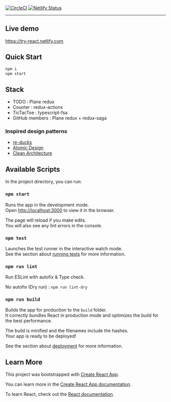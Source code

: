[![CircleCI](https://circleci.com/gh/arx-8/try-react.svg?style=svg)](https://circleci.com/gh/arx-8/try-react)
[![Netlify Status](https://api.netlify.com/api/v1/badges/31a07445-a91f-4f7c-9803-0303061225e3/deploy-status)](https://app.netlify.com/sites/try-react/deploys)

---

## Live demo

<https://try-react.netlify.com>

## Quick Start

```sh
npm i
npm start
```

## Stack

- TODO : Plane redux
- Counter : redux-actions
- TicTacToe : typescript-fsa
- GitHub members : Plane redux + redux-saga

### Inspired design patterns

- [re-ducks](https://github.com/alexnm/re-ducks)
- [Atomic Design](https://patternlab.io/)
- [Clean Architecture](https://blog.cleancoder.com/uncle-bob/2012/08/13/the-clean-architecture.html)

## Available Scripts

In the project directory, you can run:

### `npm start`

Runs the app in the development mode.<br>
Open <http://localhost:3000> to view it in the browser.

The page will reload if you make edits.<br>
You will also see any lint errors in the console.

### `npm test`

Launches the test runner in the interactive watch mode.<br>
See the section about [running tests](https://facebook.github.io/create-react-app/docs/running-tests) for more information.

### `npm run lint`

Run ESLint with autofix & Type check.

No autofix (Dry run) : `npm run lint-dry`

### `npm run build`

Builds the app for production to the `build` folder.<br>
It correctly bundles React in production mode and optimizes the build for the best performance.

The build is minified and the filenames include the hashes.<br>
Your app is ready to be deployed!

See the section about [deployment](https://facebook.github.io/create-react-app/docs/deployment) for more information.

## Learn More

This project was bootstrapped with [Create React App](https://github.com/facebook/create-react-app).

You can learn more in the [Create React App documentation](https://facebook.github.io/create-react-app/docs/getting-started).

To learn React, check out the [React documentation](https://reactjs.org/).
